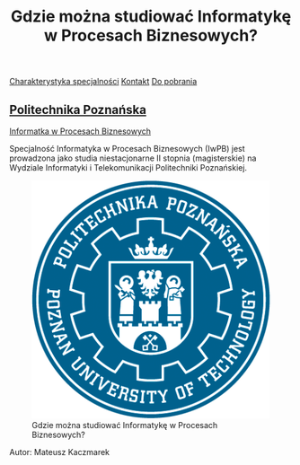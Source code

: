 <link rel="canonical" href="https://kaczmarekmateusz.github.io/IwPB/">

<header>
  <h1>Gdzie można studiować Informatykę w Procesach Biznesowych?</h1>
</header>

[Charakterystyka specjalności](./preferences.md)
[Kontakt](./contact.md)
[Do pobrania](./downloads.md)

<article>
    <h2><a href="https://www.put.poznan.pl/rekrutacja">Politechnika Poznańska</a></h2>
  <p><a href="https://www.cs.put.poznan.pl/iwpb/site/">Informatka w Procesach Biznesowych</a></p>
  
  <p>Specjalność Informatyka w Procesach Biznesowych (IwPB) jest prowadzona jako studia niestacjonarne II stopnia (magisterskie) na Wydziale Informatyki i Telekomunikacji Politechniki Poznańskiej.</p>
  <figure>
    <img src="./logopp.png" alt="IwPB">
    <figcaption>Gdzie można studiować Informatykę w Procesach Biznesowych?</figcaption>
  </figure>
  

  
  <div class="addthis_inline_share_toolbox_dhqa"></div>
  
</article>

<footer>
  <p>Autor: Mateusz Kaczmarek</p>
</footer>

<script type="text/javascript" src="//s7.addthis.com/js/300/addthis_widget.js#pubid=ra-627431c7c313d5c6"></script>
